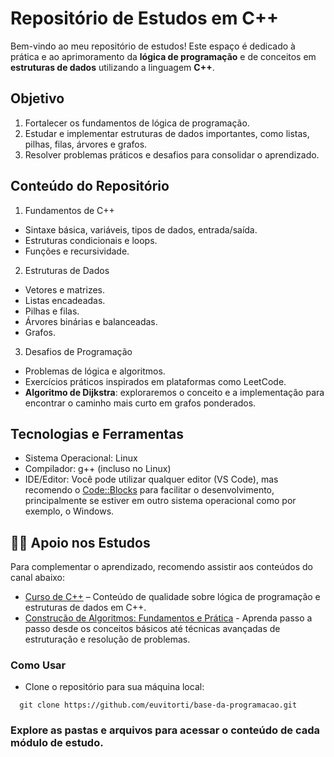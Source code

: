 # Repositório de Estudos em C++
Bem-vindo ao meu repositório de estudos! Este espaço é dedicado à prática e ao aprimoramento da **lógica de programação** e de conceitos em **estruturas de dados** utilizando a linguagem **C++**.

## Objetivo
1. Fortalecer os fundamentos de lógica de programação.
2. Estudar e implementar estruturas de dados importantes, como listas, pilhas, filas, árvores e grafos.
3. Resolver problemas práticos e desafios para consolidar o aprendizado.

## Conteúdo do Repositório

1. Fundamentos de C++
 - Sintaxe básica, variáveis, tipos de dados, entrada/saída.
 - Estruturas condicionais e loops.
 - Funções e recursividade.

2. Estruturas de Dados
 - Vetores e matrizes.
 - Listas encadeadas.
 - Pilhas e filas.
 - Árvores binárias e balanceadas.
 - Grafos.

3. Desafios de Programação
 - Problemas de lógica e algoritmos.
 - Exercícios práticos inspirados em plataformas como LeetCode.
 - **Algoritmo de Dijkstra**: exploraremos o conceito e a implementação para encontrar o caminho mais curto em grafos ponderados.

## Tecnologias e Ferramentas

- Sistema Operacional: Linux
- Compilador: g++ (incluso no Linux)
- IDE/Editor: Você pode utilizar qualquer editor (VS Code), mas recomendo o [Code::Blocks](https://www.codeblocks.org/) para facilitar o desenvolvimento, principalmente se estiver em outro sistema operacional como por exemplo, o Windows.

## 🧑‍🎓 Apoio nos Estudos

Para complementar o aprendizado, recomendo assistir aos conteúdos do canal abaixo:

- [Curso de C++](https://youtube.com/playlist?list=PLx4x_zx8csUjczg1qPHavU1vw1IkBcm40&si=EUGuMztPR-rQgVQ6) – Conteúdo de qualidade sobre lógica de programação e estruturas de dados em C++.
- [Construção de Algoritmos: Fundamentos e Prática](https://youtube.com/playlist?list=PLx4x_zx8csUir5pbqRDgFbVS-2SG7JiOu&si=aB0ZHvXc_lam0Acg) - Aprenda passo a passo desde os conceitos básicos até técnicas avançadas de estruturação e resolução de problemas.

### Como Usar
- Clone o repositório para sua máquina local:

```
  git clone https://github.com/euvitorti/base-da-programacao.git
```

### Explore as pastas e arquivos para acessar o conteúdo de cada módulo de estudo.
